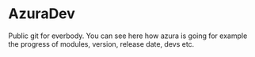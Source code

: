 # AzuraDev
Public git for everbody.
You can see here how azura is going for example the progress of modules, version, release date, devs etc.

